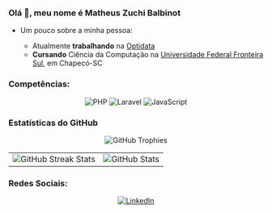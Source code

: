 ### Olá 👋, meu nome é Matheus Zuchi Balbinot

- Um pouco sobre a minha pessoa:
  
  - Atualmente <b>trabalhando</b> na [Optidata](https://www.optidata.cloud/optiwork/)
  - <b>Cursando</b> Ciência da Computação na [Universidade Federal Fronteira Sul](https://www.uffs.edu.br/), em Chapecó-SC

### Competências:
<p align="center">
  <img src="https://img.shields.io/badge/php-%23777BB4.svg?style=for-the-badge&logo=php&logoColor=white" alt="PHP" />
  <img src="https://img.shields.io/badge/laravel-%23FF2D20.svg?style=for-the-badge&logo=laravel&logoColor=white" alt="Laravel" />
  <img src="https://img.shields.io/badge/JavaScript-323330?style=for-the-badge&logo=javascript&logoColor=F7DF1E" alt="JavaScript" />
</p>

### Estatísticas do GitHub

<p align="center">
  <img src="https://github-profile-trophy.vercel.app/?username=matheuszuchibalbinot&theme=dracula&row=2&column=4" alt="GitHub Trophies" />
</p>

<table>
  <tr>
    <td align="center">
      <img src="https://github-readme-streak-stats.herokuapp.com/?user=matheuszuchibalbinot&theme=dracula" alt="GitHub Streak Stats" />
    </td>
    <td align="center">
      <img src="https://github-readme-stats.vercel.app/api?username=matheuszuchibalbinot&show_icons=true&locale=pt-br&theme=dracula" alt="GitHub Stats" />
    </td>
  </tr>
</table>

### Redes Sociais:
<p align="center">
  <a href="https://www.linkedin.com/in/matheus-zuchi-balbinot-23a82b241/" target="_blank">
    <img src="https://img.shields.io/badge/LinkedIn-0077B5?style=for-the-badge&logo=linkedin&logoColor=white" alt="LinkedIn" />
  </a>
</p>
